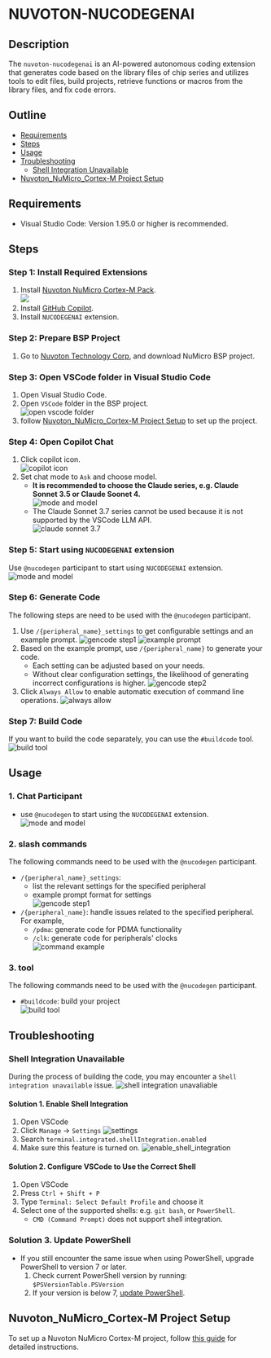 # NUVOTON-NUCODEGENAI
## Description
The `nuvoton-nucodegenai` is an AI-powered autonomous coding extension that generates code based on the library files of chip series and utilizes tools to edit files, build projects, retrieve functions or macros from the library files, and fix code errors.

## Outline
- [Requirements](#requirements)  
- [Steps](#steps)
- [Usage](#usage)
- [Troubleshooting](#troubleshooting)
  - [Shell Integration Unavailable](#shell-integration-unavailable)
- [Nuvoton_NuMicro_Cortex-M Project Setup](#nuvoton_numicro_cortex-m-project-setup)

## Requirements
- Visual Studio Code: Version 1.95.0 or higher is recommended.

## Steps
### Step 1: Install Required Extensions
1. Install [Nuvoton NuMicro Cortex-M Pack](https://marketplace.visualstudio.com/items?itemName=Nuvoton.nuvoton-numicro-cortex-m-pack).  
![](https://raw.githubusercontent.com/OpenNuvoton/Nuvoton_Tools/master/img/ZephyrIDE/install_Nuvoton_Pack.png)
2. Install [GitHub Copilot](https://marketplace.visualstudio.com/items?itemName=GitHub.copilot).
3. Install `NUCODEGENAI` extension.
### Step 2: Prepare BSP Project
1. Go to [Nuvoton Technology Corp](https://github.com/opennuvoton), and download NuMicro BSP project.

### Step 3: Open VSCode folder in Visual Studio Code
1. Open Visual Studio Code.
2. Open `VSCode` folder in the BSP project.  
![open vscode folder](https://raw.githubusercontent.com/OpenNuvoton/Nuvoton_Tools/master/img/NuCodeGenAI/open_vscodefolder.png)
3. follow [Nuvoton_NuMicro_Cortex-M Project Setup](#nuvoton_numicro_cortex-m-project-setup) to set up the project.

### Step 4: Open Copilot Chat
1. Click copilot icon.  
![copilot icon](https://raw.githubusercontent.com/OpenNuvoton/Nuvoton_Tools/master/img/NuCodeGenAI/copilot_icon.png)
2. Set chat mode to `Ask` and choose model.
    - **It is recommended to choose the Claude series, e.g. Claude Sonnet 3.5 or Claude Soonet 4.**  
  ![mode and model](https://raw.githubusercontent.com/OpenNuvoton/Nuvoton_Tools/master/img/NuCodeGenAI/mode_model.jpg)
    - The Claude Sonnet 3.7 series cannot be used because it is not supported by the VSCode LLM API.  
![claude sonnet 3.7](https://raw.githubusercontent.com/OpenNuvoton/Nuvoton_Tools/master/img/NuCodeGenAI/claude_3.7.jpg)

### Step 5: Start using `NUCODEGENAI` extension
Use `@nucodegen` participant to start using `NUCODEGENAI` extension.  
![mode and model](https://raw.githubusercontent.com/OpenNuvoton/Nuvoton_Tools/master/img/NuCodeGenAI/mode_model.jpg)

### Step 6: Generate Code
The following steps are need to be used with the `@nucodegen` participant.
1. Use `/{peripheral_name}_settings` to get configurable settings and an example prompt.
![gencode step1](https://raw.githubusercontent.com/OpenNuvoton/Nuvoton_Tools/master/img/NuCodeGenAI/gencode_step1.jpg)
![example prompt](https://raw.githubusercontent.com/OpenNuvoton/Nuvoton_Tools/master/img/NuCodeGenAI/example_prompt.jpg)
2. Based on the example prompt, use `/{peripheral_name}` to generate your code.
    - Each setting can be adjusted based on your needs.
    - Without clear configuration settings, the likelihood of generating incorrect configurations is higher.
![gencode step2](https://raw.githubusercontent.com/OpenNuvoton/Nuvoton_Tools/master/img/NuCodeGenAI/gencode_step2.jpg)
3. Click `Always Allow` to enable automatic execution of command line operations.
![always allow](https://raw.githubusercontent.com/OpenNuvoton/Nuvoton_Tools/master/img/NuCodeGenAI/always_allow.jpg)
### Step 7: Build Code
If you want to build the code separately, you can use the `#buildcode` tool.  
![build tool](https://raw.githubusercontent.com/OpenNuvoton/Nuvoton_Tools/master/img/NuCodeGenAI/build_tool.jpg)

## Usage
### 1. Chat Participant
- use `@nucodegen` to start using the `NUCODEGENAI` extension.  
![mode and model](https://raw.githubusercontent.com/OpenNuvoton/Nuvoton_Tools/master/img/NuCodeGenAI/mode_model.jpg)
### 2. slash commands
The following commands need to be used with the `@nucodegen` participant.
- `/{peripheral_name}_settings`: 
    - list the relevant settings for the specified peripheral
    - example prompt format for settings  
![gencode step1](https://raw.githubusercontent.com/OpenNuvoton/Nuvoton_Tools/master/img/NuCodeGenAI/gencode_step1.jpg)
- `/{peripheral_name}`: handle issues related to the specified peripheral. For example,
    - `/pdma`: generate code for PDMA functionality
    - `/clk`: generate code for peripherals' clocks  
![command example](https://raw.githubusercontent.com/OpenNuvoton/Nuvoton_Tools/master/img/NuCodeGenAI/command_example.jpg)
### 3. tool
The following commands need to be used with the `@nucodegen` participant.
- `#buildcode`: build your project  
![build tool](https://raw.githubusercontent.com/OpenNuvoton/Nuvoton_Tools/master/img/NuCodeGenAI/build_tool.jpg)

## Troubleshooting
### Shell Integration Unavailable
During the process of building the code, you may encounter a `Shell integration unavailable` issue.
![shell integration unavaliable](https://raw.githubusercontent.com/OpenNuvoton/Nuvoton_Tools/master/img/NuCodeGenAI/shell_integration_unavaliable.jpg)
#### Solution 1. Enable Shell Integration
1. Open VSCode
2. Click `Manage` -> `Settings`
![settings](https://raw.githubusercontent.com/OpenNuvoton/Nuvoton_Tools/master/img/NuCodeGenAI/settings.jpg)
3. Search `terminal.integrated.shellIntegration.enabled`
4. Make sure this feature is turned on.
![enable_shell_integration](https://raw.githubusercontent.com/OpenNuvoton/Nuvoton_Tools/master/img/NuCodeGenAI/enable_shell_integration.jpg)

#### Solution 2. Configure VSCode to Use the Correct Shell
1. Open VSCode
2. Press `Ctrl + Shift + P`
3. Type `Terminal: Select Default Profile` and choose it
4. Select one of the supported shells: e.g. `git bash`, or `PowerShell`.
    - `CMD (Command Prompt)` does not support shell integration.

### Solution 3. Update PowerShell
- If you still encounter the same issue when using PowerShell, upgrade PowerShell to version 7 or later.
    1. Check current PowerShell version by running: `$PSVersionTable.PSVersion`
    2. If your version is below 7, [update PowerShell](https://learn.microsoft.com/en-us/powershell/scripting/whats-new/migrating-from-windows-powershell-51-to-powershell-7?view=powershell-7.4#installing-powershell-7).

## Nuvoton_NuMicro_Cortex-M Project Setup
To set up a Nuvoton NuMicro Cortex-M project, follow [this guide](https://github.com/OpenNuvoton/Nuvoton_Tools/blob/master/Documents/VSCode_Extensions/Nuvoton_NuMicro_Cortex-M-Pack.md) for detailed instructions.